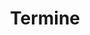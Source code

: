---
title: "Termine"
description: "Hier finden Sie die nächsten Termine der Freiwilligen Feuerwehr Dorfgütingen"
bg_image: "images/slider-bg.jpg"
type: event
---
